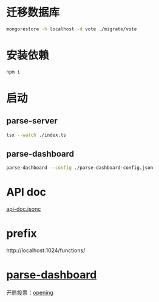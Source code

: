 # 迁移数据库
```bash
mongorestore -h localhost -d vote ./migrate/vote
```

# 安装依赖
```bash
npm i
```

# 启动
## parse-server
```bash
tsx --watch ./index.ts
```
## parse-dashboard
```bash
parse-dashboard --config ./parse-dashboard-config.json
```

# API doc
[api-doc.jsonc](https://github.com/zukhok/vote/blob/main/api-doc.jsonc)

# prefix
http://localhost:1024/functions/

# [parse-dashboard](http://localhost:4040)
开启投票：[opening](http://localhost:4040/apps/vote/config)